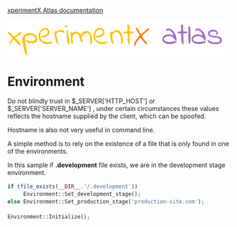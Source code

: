 [xperimentX Atlas documentation](README.md) 

![xperimentx atlas](images/atlas.png) 


# Environment


Do not blindly trust in $_SERVER['HTTP_HOST'] or $_SERVER['SERVER_NAME'] ,
under certain circumstances these values reflects the hostname supplied by the client,
which can be spoofed. 
 
Hostname is also not very useful in command line.

A simple method is to rely on the existence of a file that is only found in one of the environments.

In this sample if **.development** file exists, we are in the development stage environment.

```php 
if (file_exists(__DIR__.'/.development'))
     Environment::Set_development_stage();
else Environment::Set_production_stage('production-site.com');

Environment::Initialize();
```




